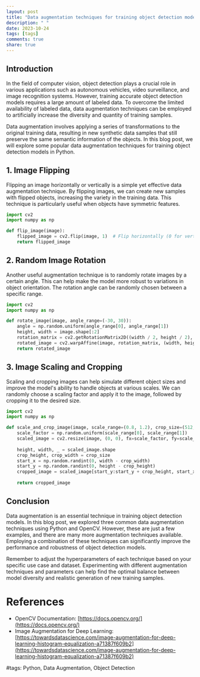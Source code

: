 ```yaml
---
layout: post
title: "Data augmentation techniques for training object detection models in Python"
description: " "
date: 2023-10-24
tags: [tags]
comments: true
share: true
---
```


## Introduction
In the field of computer vision, object detection plays a crucial role in various applications such as autonomous vehicles, video surveillance, and image recognition systems. However, training accurate object detection models requires a large amount of labeled data. To overcome the limited availability of labeled data, data augmentation techniques can be employed to artificially increase the diversity and quantity of training samples.

Data augmentation involves applying a series of transformations to the original training data, resulting in new synthetic data samples that still preserve the same semantic information of the objects. In this blog post, we will explore some popular data augmentation techniques for training object detection models in Python.

## 1. Image Flipping
Flipping an image horizontally or vertically is a simple yet effective data augmentation technique. By flipping images, we can create new samples with flipped objects, increasing the variety in the training data. This technique is particularly useful when objects have symmetric features.

```python
import cv2
import numpy as np

def flip_image(image):
    flipped_image = cv2.flip(image, 1)  # Flip horizontally (0 for vertical flip)
    return flipped_image
```

## 2. Random Image Rotation
Another useful augmentation technique is to randomly rotate images by a certain angle. This can help make the model more robust to variations in object orientation. The rotation angle can be randomly chosen between a specific range.

```python
import cv2
import numpy as np

def rotate_image(image, angle_range=(-30, 30)):
    angle = np.random.uniform(angle_range[0], angle_range[1])
    height, width = image.shape[:2]
    rotation_matrix = cv2.getRotationMatrix2D((width / 2, height / 2), angle, 1)
    rotated_image = cv2.warpAffine(image, rotation_matrix, (width, height))
    return rotated_image
```

## 3. Image Scaling and Cropping
Scaling and cropping images can help simulate different object sizes and improve the model's ability to handle objects at various scales. We can randomly choose a scaling factor and apply it to the image, followed by cropping it to the desired size.

```python
import cv2
import numpy as np

def scale_and_crop_image(image, scale_range=(0.8, 1.2), crop_size=(512, 512)):
    scale_factor = np.random.uniform(scale_range[0], scale_range[1])
    scaled_image = cv2.resize(image, (0, 0), fx=scale_factor, fy=scale_factor, interpolation=cv2.INTER_LINEAR)
    
    height, width, _ = scaled_image.shape
    crop_height, crop_width = crop_size
    start_x = np.random.randint(0, width - crop_width)
    start_y = np.random.randint(0, height - crop_height)
    cropped_image = scaled_image[start_y:start_y + crop_height, start_x:start_x + crop_width]
    
    return cropped_image
```

## Conclusion
Data augmentation is an essential technique in training object detection models. In this blog post, we explored three common data augmentation techniques using Python and OpenCV. However, these are just a few examples, and there are many more augmentation techniques available. Employing a combination of these techniques can significantly improve the performance and robustness of object detection models.

Remember to adjust the hyperparameters of each technique based on your specific use case and dataset. Experimenting with different augmentation techniques and parameters can help find the optimal balance between model diversity and realistic generation of new training samples.

# References
- OpenCV Documentation: [https://docs.opencv.org/](https://docs.opencv.org/)
- Image Augmentation for Deep Learning: [https://towardsdatascience.com/image-augmentation-for-deep-learning-histogram-equalization-a71387f609b2](https://towardsdatascience.com/image-augmentation-for-deep-learning-histogram-equalization-a71387f609b2)

#tags: Python, Data Augmentation, Object Detection